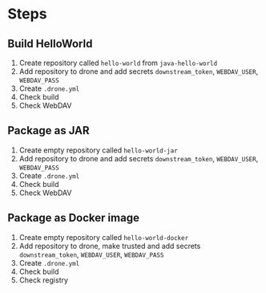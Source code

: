 # Steps

## Build HelloWorld

1. Create repository called `hello-world` from `java-hello-world`
1. Add repository to drone and add secrets `downstream_token`, `WEBDAV_USER`, `WEBDAV_PASS`
1. Create `.drone.yml`
1. Check build
1. Check WebDAV

## Package as JAR

1. Create empty repository called `hello-world-jar`
1. Add repository to drone and add secrets `downstream_token`, `WEBDAV_USER`, `WEBDAV_PASS`
1. Create `.drone.yml`
1. Check build
1. Check WebDAV

## Package as Docker image

1. Create empty repository called `hello-world-docker`
1. Add repository to drone, make trusted and add secrets `downstream_token`, `WEBDAV_USER`, `WEBDAV_PASS`
1. Create `.drone.yml`
1. Check build
1. Check registry
